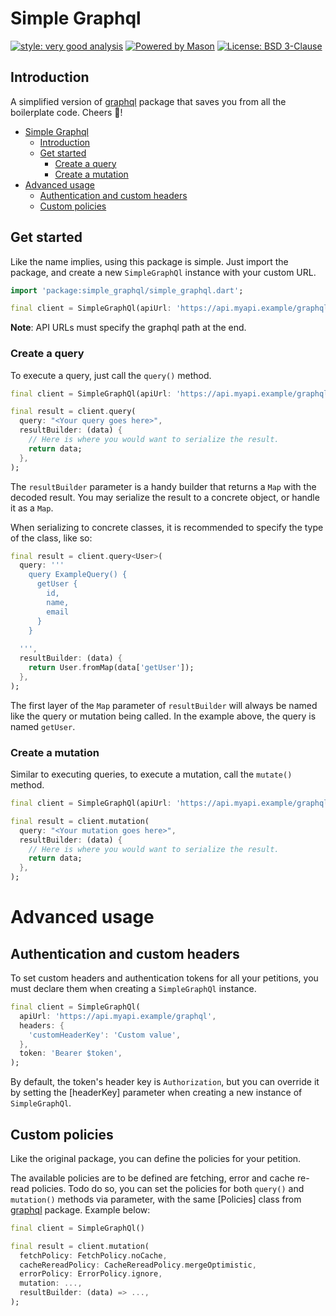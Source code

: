 # Simple Graphql

[![style: very good analysis][very_good_analysis_badge]][very_good_analysis_link]
[![Powered by Mason](https://img.shields.io/endpoint?url=https%3A%2F%2Ftinyurl.com%2Fmason-badge)](https://github.com/felangel/mason)
[![License: BSD 3-Clause][license_badge]][license_link]

## Introduction

A simplified version of [graphql][graphql] package that saves you from all the boilerplate code. Cheers 🍻!

- [Simple Graphql](#simple-graphql)
  - [Introduction](#introduction)
  - [Get started](#get-started)
    - [Create a query](#create-a-query)
    - [Create a mutation](#create-a-mutation)
- [Advanced usage](#advanced-usage)
  - [Authentication and custom headers](#authentication-and-custom-headers)
  - [Custom policies](#custom-policies)




## Get started

Like the name implies, using this package is simple. Just import the package, and create a new `SimpleGraphQl` instance with your custom URL. 

```dart
import 'package:simple_graphql/simple_graphql.dart';

final client = SimpleGraphQl(apiUrl: 'https://api.myapi.example/graphql');
```

**Note**: API URLs must specify the graphql path at the end.

### Create a query

To execute a query, just call the `query()` method.

```dart
final client = SimpleGraphQl(apiUrl: 'https://api.myapi.example/graphql');

final result = client.query(
  query: "<Your query goes here>",
  resultBuilder: (data) {
    // Here is where you would want to serialize the result.
    return data;
  },
);
```

The `resultBuilder` parameter is a handy builder that returns a `Map` with the decoded result. You may serialize the result to a concrete object, or handle it as a `Map`.

When serializing to concrete classes, it is recommended to specify the type of the class, like so:

```dart
final result = client.query<User>(
  query: '''
    query ExampleQuery() {
      getUser {
        id,
        name,
        email
      }
    }
  
  ''',
  resultBuilder: (data) {
    return User.fromMap(data['getUser']);
  },
);
```

The first layer of the `Map` parameter of `resultBuilder` will always be named like the query or mutation being called. In the example above, the query is named `getUser`.

### Create a mutation 

Similar to executing queries, to execute a mutation, call the `mutate()` method.

```dart
final client = SimpleGraphQl(apiUrl: 'https://api.myapi.example/graphql');

final result = client.mutation(
  query: "<Your mutation goes here>",
  resultBuilder: (data) {
    // Here is where you would want to serialize the result.
    return data;
  },
);
```

# Advanced usage


## Authentication and custom headers

To set custom headers and authentication tokens for all your petitions, you must declare them when creating a `SimpleGraphQl` instance.

```dart
final client = SimpleGraphQl(
  apiUrl: 'https://api.myapi.example/graphql',
  headers: {
    'customHeaderKey': 'Custom value',
  },
  token: 'Bearer $token',
);
```

By default, the token's header key is `Authorization`, but you can override it by setting the [headerKey] parameter when creating a new instance of `SimpleGraphQl`.



## Custom policies

Like the original package, you can define the policies for your petition.

The available policies are to be defined are fetching, error and cache re-read policies. Todo do so, you can set the policies for both `query()` and `mutation()` methods via parameter, with the same [Policies] class from [graphql][graphql] package. Example below:

```dart
final client = SimpleGraphQl()

final result = client.mutation(
  fetchPolicy: FetchPolicy.noCache,
  cacheRereadPolicy: CacheRereadPolicy.mergeOptimistic,
  errorPolicy: ErrorPolicy.ignore,
  mutation: ...,
  resultBuilder: (data) => ...,
);
```

[flutter_install_link]: https://docs.flutter.dev/get-started/install
[github_actions_link]: https://docs.github.com/en/actions/learn-github-actions
[license_badge]: https://img.shields.io/badge/license-BSD_3--clause-blue.svg
[license_link]: https://opensource.org/license/bsd-3-clause/
[logo_black]: https://raw.githubusercontent.com/VGVentures/very_good_brand/main/styles/README/vgv_logo_black.png#gh-light-mode-only
[logo_white]: https://raw.githubusercontent.com/VGVentures/very_good_brand/main/styles/README/vgv_logo_white.png#gh-dark-mode-only
[mason_link]: https://github.com/felangel/mason
[very_good_analysis_badge]: https://img.shields.io/badge/style-very_good_analysis-B22C89.svg
[very_good_analysis_link]: https://pub.dev/packages/very_good_analysis
[very_good_cli_link]: https://pub.dev/packages/very_good_cli
[very_good_coverage_link]: https://github.com/marketplace/actions/very-good-coverage
[very_good_ventures_link]: https://verygood.ventures
[very_good_ventures_link_light]: https://verygood.ventures#gh-light-mode-only
[very_good_ventures_link_dark]: https://verygood.ventures#gh-dark-mode-only
[very_good_workflows_link]: https://github.com/VeryGoodOpenSource/very_good_workflows
[graphql]: https://pub.dev/packages/graphql